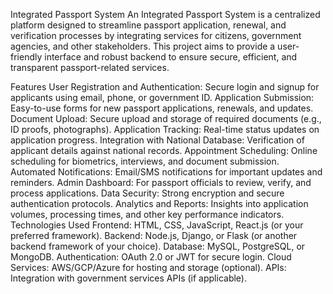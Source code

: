 Integrated Passport System
An Integrated Passport System is a centralized platform designed to streamline passport application, renewal, and verification processes by integrating services for citizens, government agencies, and other stakeholders. This project aims to provide a user-friendly interface and robust backend to ensure secure, efficient, and transparent passport-related services.

Features
User Registration and Authentication: Secure login and signup for applicants using email, phone, or government ID.
Application Submission: Easy-to-use forms for new passport applications, renewals, and updates.
Document Upload: Secure upload and storage of required documents (e.g., ID proofs, photographs).
Application Tracking: Real-time status updates on application progress.
Integration with National Database: Verification of applicant details against national records.
Appointment Scheduling: Online scheduling for biometrics, interviews, and document submission.
Automated Notifications: Email/SMS notifications for important updates and reminders.
Admin Dashboard: For passport officials to review, verify, and process applications.
Data Security: Strong encryption and secure authentication protocols.
Analytics and Reports: Insights into application volumes, processing times, and other key performance indicators.
Technologies Used
Frontend: HTML, CSS, JavaScript, React.js (or your preferred framework).
Backend: Node.js, Django, or Flask (or another backend framework of your choice).
Database: MySQL, PostgreSQL, or MongoDB.
Authentication: OAuth 2.0 or JWT for secure login.
Cloud Services: AWS/GCP/Azure for hosting and storage (optional).
APIs: Integration with government services APIs (if applicable).
